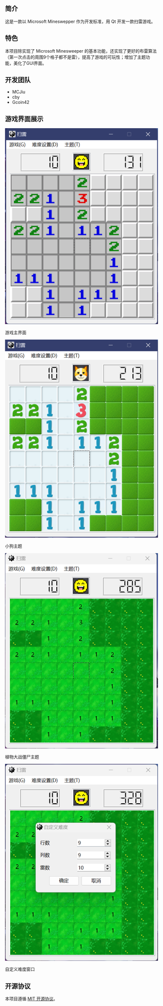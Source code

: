 ## 简介

这是一款以 Microsoft Mineswepper 作为开发标准，用 Qt 开发一款扫雷游戏。

## 特色

本项目除实现了 Microsoft Minesweeper 的基本功能，还实现了更好的布雷算法（第一次点击的周围9个格子都不是雷），提高了游戏的可玩性；增加了主题功能，美化了GUI界面。

## 开发团队

- MCJiu
- cby
- Gcoin42

## 游戏界面展示

![游戏主界面](READMEpic/mainwindow.png)

游戏主界面

![小狗主题](READMEpic/dog.png)

小狗主题

![植物大战僵尸主题](READMEpic/pvz.png)

植物大战僵尸主题

![自定义难度窗口](READMEpic/difficulty.png)

自定义难度窗口


## 开源协议

本项目遵循 [MIT 开源协议](LICENCE)。